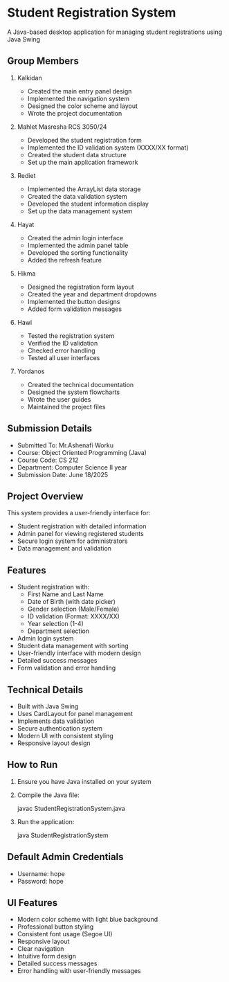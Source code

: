 # Student Registration System

A Java-based desktop application for managing student registrations using Java Swing

## Group Members

1. Kalkidan

   - Created the main entry panel design
   - Implemented the navigation system
   - Designed the color scheme and layout
   - Wrote the project documentation

2. Mahlet Masresha RCS 3050/24

   - Developed the student registration form
   - Implemented the ID validation system (XXXX/XX format)
   - Created the student data structure
   - Set up the main application framework

3. Rediet

   - Implemented the ArrayList data storage
   - Created the data validation system
   - Developed the student information display
   - Set up the data management system

4. Hayat

   - Created the admin login interface
   - Implemented the admin panel table
   - Developed the sorting functionality
   - Added the refresh feature

5. Hikma

   - Designed the registration form layout
   - Created the year and department dropdowns
   - Implemented the button designs
   - Added form validation messages

6. Hawi

   - Tested the registration system
   - Verified the ID validation
   - Checked error handling
   - Tested all user interfaces

7. Yordanos
   - Created the technical documentation
   - Designed the system flowcharts
   - Wrote the user guides
   - Maintained the project files

## Submission Details

- Submitted To: Mr.Ashenafi Worku
- Course: Object Oriented Programming (Java)
- Course Code: CS 212
- Department: Computer Science II year
- Submission Date: June 18/2025

## Project Overview

This system provides a user-friendly interface for:

- Student registration with detailed information
- Admin panel for viewing registered students
- Secure login system for administrators
- Data management and validation

## Features

- Student registration with:
  - First Name and Last Name
  - Date of Birth (with date picker)
  - Gender selection (Male/Female)
  - ID validation (Format: XXXX/XX)
  - Year selection (1-4)
  - Department selection
- Admin login system
- Student data management with sorting
- User-friendly interface with modern design
- Detailed success messages
- Form validation and error handling

## Technical Details

- Built with Java Swing
- Uses CardLayout for panel management
- Implements data validation
- Secure authentication system
- Modern UI with consistent styling
- Responsive layout design

## How to Run

1. Ensure you have Java installed on your system
2. Compile the Java file:

   javac StudentRegistrationSystem.java

3. Run the application:

   java StudentRegistrationSystem

## Default Admin Credentials

- Username: hope
- Password: hope

## UI Features

- Modern color scheme with light blue background
- Professional button styling
- Consistent font usage (Segoe UI)
- Responsive layout
- Clear navigation
- Intuitive form design
- Detailed success messages
- Error handling with user-friendly messages

